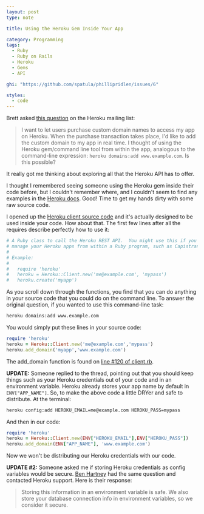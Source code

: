 ```yaml
---
layout: post
type: note

title: Using the Heroku Gem Inside Your App

category: Programming
tags:
  - Ruby
  - Ruby on Rails
  - Heroku
  - Gems
  - API

ghi: "https://github.com/spatula/phillipridlen/issues/6"

styles:
  - code
---
```

Brett asked [this question][q] on the Heroku mailing list:

  [q]: http://groups.google.com/group/heroku/t/1b012e631dd80e64

  > I want to let users purchase custom domain names to access my app on
  Heroku. When the purchase transaction takes place, I'd like to add the
  custom domain to my app in real time. I thought of using the Heroku
  gem/command line tool from within the app, analogous to the
  command-line expression: `heroku domains:add www.example.com`. Is this
  possible?

It really got me thinking about exploring all that the Heroku API has to
offer.

I thought I remembered seeing someone using the Heroku gem inside their
code before, but I couldn't remember where, and I couldn't seem to find
any examples in the [Heroku docs][docs]. Good! Time to get my hands
dirty with some raw source code.

  [docs]: http://docs.heroku.com

I opened up the [Heroku client source code][client.rb] and it's actually
designed to be used inside your code. How about that. The first few
lines after all the requires describe perfectly how to use it:

~~~ ruby
# A Ruby class to call the Heroku REST API.  You might use this if you want to
# manage your Heroku apps from within a Ruby program, such as Capistrano.
#
# Example:
#
#   require 'heroku'
#   heroku = Heroku::Client.new('me@example.com', 'mypass')
#   heroku.create('myapp')
~~~

 [client.rb]: https://github.com/heroku/legacy-cli/blob/888266abc63521782648f6522d0f7d7a062c67c8/lib/heroku/client.rb

As you scroll down through the functions, you find that you can do anything in
your source code that you could do on the command line. To answer the original
question, if you wanted to use this command-line task:

~~~ sh
heroku domains:add www.example.com
~~~

You would simply put these lines in your source code:

~~~ ruby
require 'heroku'
heroku = Heroku::Client.new('me@example.com','mypass')
heroku.add_domain('myapp','www.example.com')
~~~

The add_domain function is found on [line #120 of client.rb][add_domain].

  [add_domain]: https://github.com/heroku/legacy-cli/blob/888266abc63521782648f6522d0f7d7a062c67c8/lib/heroku/client.rb#L120-L122

**UPDATE:** Someone replied to the thread, pointing out that you should
keep things such as your Heroku credentials out of your code and in an
environment variable. Heroku already stores your app name by default in
`ENV["APP_NAME"]`. So, to make the above code a little DRYer and safe to
distribute. At the terminal:

~~~ sh
heroku config:add HEROKU_EMAIL=me@example.com HEROKU_PASS=mypass
~~~

And then in our code:

~~~ ruby
require 'heroku'
heroku = Heroku::Client.new(ENV["HEROKU_EMAIL"],ENV["HEROKU_PASS"])
heroku.add_domain(ENV["APP_NAME"], 'www.example.com')
~~~

Now we won't be distributing our Heroku credentials with our code.

**UPDATE #2:** Someone asked me if storing Heroku credentials as config
variables would be secure. <a href="http://twitter.com/benhartney">Ben
Hartney</a> had the same question and contacted Heroku support. Here is
their response:

  > Storing this information in an environment variable is safe. We also
  store your database connection info in environment variables, so we
  consider it secure.
